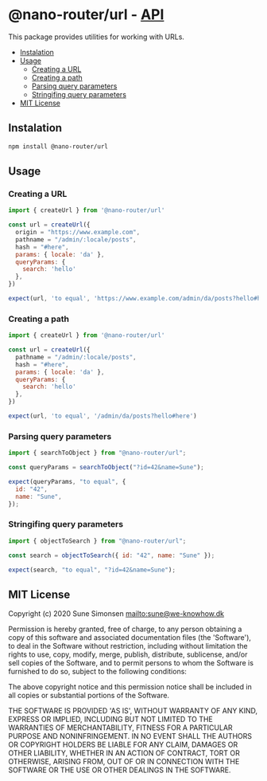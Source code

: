 # @nano-router/url - [API](./API.md)

This package provides utilities for working with URLs.

<!-- toc -->

- [Instalation](#instalation)
- [Usage](#usage)
  - [Creating a URL](#creating-a-url)
  - [Creating a path](#creating-a-path)
  - [Parsing query parameters](#parsing-query-parameters)
  - [Stringifing query parameters](#stringifing-query-parameters)
- [MIT License](#mit-license)

<!-- tocstop -->

## Instalation

```sh
npm install @nano-router/url
```

## Usage

### Creating a URL

```js
import { createUrl } from '@nano-router/url'

const url = createUrl({
  origin = "https://www.example.com",
  pathname = "/admin/:locale/posts",
  hash = "#here",
  params: { locale: 'da' },
  queryParams: {
    search: 'hello'
  },
})

expect(url, 'to equal', 'https://www.example.com/admin/da/posts?hello#here')
```

### Creating a path

```js
import { createUrl } from '@nano-router/url'

const url = createUrl({
  pathname = "/admin/:locale/posts",
  hash = "#here",
  params: { locale: 'da' },
  queryParams: {
    search: 'hello'
  },
})

expect(url, 'to equal', '/admin/da/posts?hello#here')
```

### Parsing query parameters

```js
import { searchToObject } from "@nano-router/url";

const queryParams = searchToObject("?id=42&name=Sune");

expect(queryParams, "to equal", {
  id: "42",
  name: "Sune",
});
```

### Stringifing query parameters

```js
import { objectToSearch } from "@nano-router/url";

const search = objectToSearch({ id: "42", name: "Sune" });

expect(search, "to equal", "?id=42&name=Sune");
```

## MIT License

Copyright (c) 2020 Sune Simonsen <mailto:sune@we-knowhow.dk>

Permission is hereby granted, free of charge, to any person obtaining
a copy of this software and associated documentation files (the
'Software'), to deal in the Software without restriction, including
without limitation the rights to use, copy, modify, merge, publish,
distribute, sublicense, and/or sell copies of the Software, and to
permit persons to whom the Software is furnished to do so, subject to
the following conditions:

The above copyright notice and this permission notice shall be
included in all copies or substantial portions of the Software.

THE SOFTWARE IS PROVIDED 'AS IS', WITHOUT WARRANTY OF ANY KIND,
EXPRESS OR IMPLIED, INCLUDING BUT NOT LIMITED TO THE WARRANTIES OF
MERCHANTABILITY, FITNESS FOR A PARTICULAR PURPOSE AND
NONINFRINGEMENT. IN NO EVENT SHALL THE AUTHORS OR COPYRIGHT HOLDERS BE
LIABLE FOR ANY CLAIM, DAMAGES OR OTHER LIABILITY, WHETHER IN AN ACTION
OF CONTRACT, TORT OR OTHERWISE, ARISING FROM, OUT OF OR IN CONNECTION
WITH THE SOFTWARE OR THE USE OR OTHER DEALINGS IN THE SOFTWARE.
